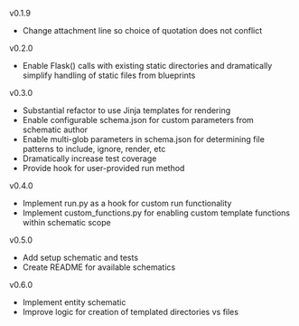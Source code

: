 v0.1.9

- Change attachment line so choice of quotation does not conflict

v0.2.0

- Enable Flask() calls with existing static directories and dramatically simplify handling of static files from blueprints

v0.3.0

- Substantial refactor to use Jinja templates for rendering
- Enable configurable schema.json for custom parameters from schematic author
- Enable multi-glob parameters in schema.json for determining file patterns to include, ignore, render, etc
- Dramatically increase test coverage
- Provide hook for user-provided run method

v0.4.0

- Implement run.py as a hook for custom run functionality
- Implement custom_functions.py for enabling custom template functions within schematic scope

v0.5.0

- Add setup schematic and tests
- Create README for available schematics

v0.6.0

- Implement entity schematic
- Improve logic for creation of templated directories vs files

